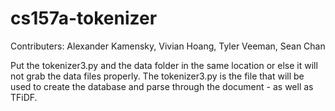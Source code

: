 # cs157a-tokenizer
Contributers:
  Alexander Kamensky,
  Vivian Hoang,
  Tyler Veeman,
  Sean Chan


Put the tokenizer3.py and the data folder in the same location or else it will not grab the data files properly.
The tokenizer3.py is the file that will be used to create the database and parse through the document - as well as TFiDF.
